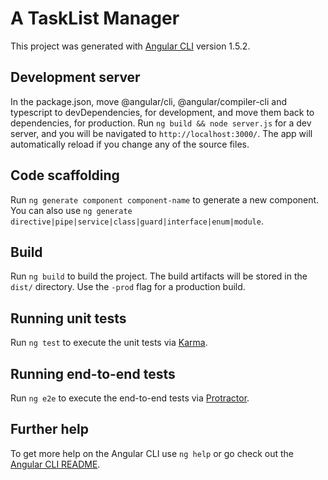 # A TaskList Manager

This project was generated with [Angular CLI](https://github.com/angular/angular-cli) version 1.5.2.

## Development server

In the package.json, move @angular/cli, @angular/compiler-cli and typescript to devDependencies, for development, and move them back to dependencies, for production. Run `ng build && node server.js` for a dev server, and you will be navigated to `http://localhost:3000/`. The app will automatically reload if you change any of the source files.

## Code scaffolding

Run `ng generate component component-name` to generate a new component. You can also use `ng generate directive|pipe|service|class|guard|interface|enum|module`.

## Build

Run `ng build` to build the project. The build artifacts will be stored in the `dist/` directory. Use the `-prod` flag for a production build.

## Running unit tests

Run `ng test` to execute the unit tests via [Karma](https://karma-runner.github.io).

## Running end-to-end tests

Run `ng e2e` to execute the end-to-end tests via [Protractor](http://www.protractortest.org/).

## Further help

To get more help on the Angular CLI use `ng help` or go check out the [Angular CLI README](https://github.com/angular/angular-cli/blob/master/README.md).
